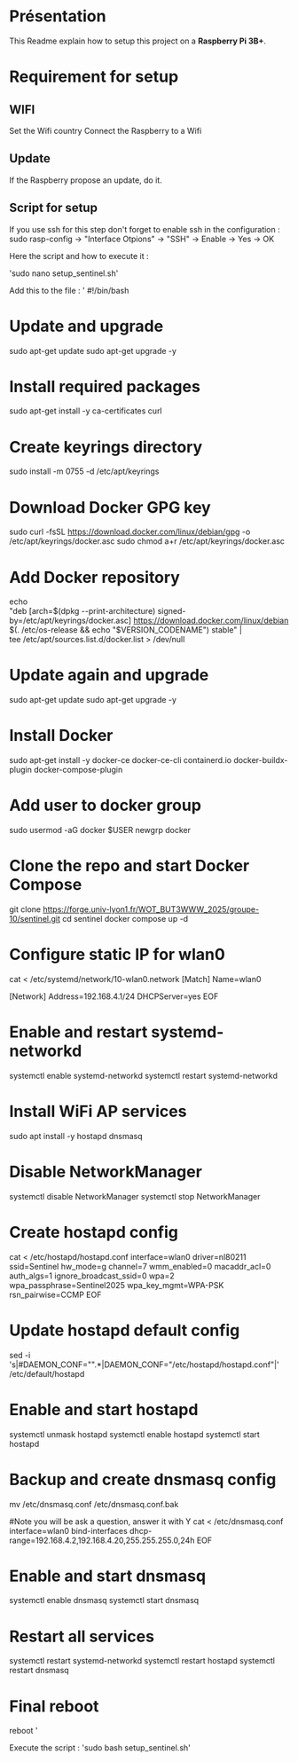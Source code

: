# Présentation

This Readme explain how to setup this project on a **Raspberry Pi 3B+**.

# Requirement for setup

## WIFI
Set the Wifi country 
Connect the Raspberry to a Wifi

## Update
If the Raspberry propose an update, do it.

## Script for setup
If you use ssh for this step don't forget to enable ssh in the configuration : 
    sudo rasp-config -> "Interface Otpions" -> "SSH" -> Enable -> Yes -> OK

Here the script and how to execute it :

'sudo nano setup_sentinel.sh'

Add this to the file :
'
#!/bin/bash

# Update and upgrade
sudo apt-get update
sudo apt-get upgrade -y

# Install required packages
sudo apt-get install -y ca-certificates curl

# Create keyrings directory
sudo install -m 0755 -d /etc/apt/keyrings

# Download Docker GPG key
sudo curl -fsSL https://download.docker.com/linux/debian/gpg -o /etc/apt/keyrings/docker.asc
sudo chmod a+r /etc/apt/keyrings/docker.asc

# Add Docker repository
echo \
  "deb [arch=$(dpkg --print-architecture) signed-by=/etc/apt/keyrings/docker.asc] https://download.docker.com/linux/debian \
  $(. /etc/os-release && echo "$VERSION_CODENAME") stable" | \
  tee /etc/apt/sources.list.d/docker.list > /dev/null

# Update again and upgrade
sudo apt-get update
sudo apt-get upgrade -y

# Install Docker
sudo apt-get install -y docker-ce docker-ce-cli containerd.io docker-buildx-plugin docker-compose-plugin 

# Add user to docker group
sudo usermod -aG docker $USER
newgrp docker

# Clone the repo and start Docker Compose
git clone https://forge.univ-lyon1.fr/WOT_BUT3WWW_2025/groupe-10/sentinel.git
cd sentinel
docker compose up -d

# Configure static IP for wlan0
cat <<EOF > /etc/systemd/network/10-wlan0.network
[Match]
Name=wlan0

[Network]
Address=192.168.4.1/24
DHCPServer=yes
EOF

# Enable and restart systemd-networkd
systemctl enable systemd-networkd
systemctl restart systemd-networkd

# Install WiFi AP services
sudo apt install -y hostapd dnsmasq

# Disable NetworkManager
systemctl disable NetworkManager
systemctl stop NetworkManager

# Create hostapd config
cat <<EOF > /etc/hostapd/hostapd.conf
interface=wlan0
driver=nl80211
ssid=Sentinel
hw_mode=g
channel=7
wmm_enabled=0
macaddr_acl=0
auth_algs=1
ignore_broadcast_ssid=0
wpa=2
wpa_passphrase=Sentinel2025
wpa_key_mgmt=WPA-PSK
rsn_pairwise=CCMP
EOF

# Update hostapd default config
sed -i 's|#DAEMON_CONF="".*|DAEMON_CONF="/etc/hostapd/hostapd.conf"|' /etc/default/hostapd

# Enable and start hostapd
systemctl unmask hostapd
systemctl enable hostapd
systemctl start hostapd

# Backup and create dnsmasq config
mv /etc/dnsmasq.conf /etc/dnsmasq.conf.bak

#Note you will be ask a question, answer it with Y
cat <<EOF > /etc/dnsmasq.conf
interface=wlan0
bind-interfaces
dhcp-range=192.168.4.2,192.168.4.20,255.255.255.0,24h
EOF

# Enable and start dnsmasq
systemctl enable dnsmasq
systemctl start dnsmasq

# Restart all services
systemctl restart systemd-networkd
systemctl restart hostapd
systemctl restart dnsmasq

# Final reboot
reboot
'

Execute the script :
'sudo bash setup_sentinel.sh'